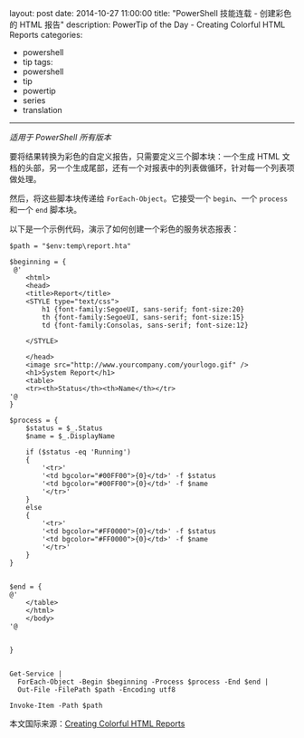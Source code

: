 ﻿layout: post
date: 2014-10-27 11:00:00
title: "PowerShell 技能连载 - 创建彩色的 HTML 报告"
description: PowerTip of the Day - Creating Colorful HTML Reports
categories:
- powershell
- tip
tags:
- powershell
- tip
- powertip
- series
- translation
---
_适用于 PowerShell 所有版本_

要将结果转换为彩色的自定义报告，只需要定义三个脚本块：一个生成 HTML 文档的头部，另一个生成尾部，还有一个对报表中的列表做循环，针对每一个列表项做处理。

然后，将这些脚本块传递给 `ForEach-Object`。它接受一个 `begin`、一个 `process` 和一个 `end` 脚本块。

以下是一个示例代码，演示了如何创建一个彩色的服务状态报表：

    $path = "$env:temp\report.hta"
    
    $beginning = {
     @'
        <html>
        <head>
        <title>Report</title>
        <STYLE type="text/css">
            h1 {font-family:SegoeUI, sans-serif; font-size:20} 
            th {font-family:SegoeUI, sans-serif; font-size:15} 
            td {font-family:Consolas, sans-serif; font-size:12} 
    
        </STYLE>
    
        </head>
        <image src="http://www.yourcompany.com/yourlogo.gif" />
        <h1>System Report</h1>
        <table>
        <tr><th>Status</th><th>Name</th></tr>
    '@
    }
    
    $process = {
        $status = $_.Status
        $name = $_.DisplayName
    
        if ($status -eq 'Running')
        {
            '<tr>'
            '<td bgcolor="#00FF00">{0}</td>' -f $status
            '<td bgcolor="#00FF00">{0}</td>' -f $name
            '</tr>'
        }
        else
        {
            '<tr>'
            '<td bgcolor="#FF0000">{0}</td>' -f $status
            '<td bgcolor="#FF0000">{0}</td>' -f $name
            '</tr>'
        }
    }
    
    
    $end = { 
    @'
        </table>
        </html>
        </body>
    '@
    
    
    }
    
    
    Get-Service | 
      ForEach-Object -Begin $beginning -Process $process -End $end |
      Out-File -FilePath $path -Encoding utf8
    
    Invoke-Item -Path $path

<!--more-->
本文国际来源：[Creating Colorful HTML Reports](http://community.idera.com/powershell/powertips/b/tips/posts/creating-colorful-html-reports)
